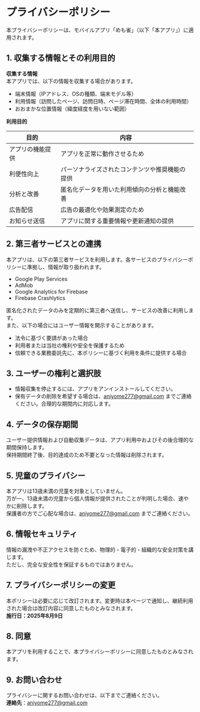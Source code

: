 # プライバシーポリシー

本プライバシーポリシーは、モバイルアプリ「めも雀」（以下「本アプリ」）に適用されます。

## 1. 収集する情報とその利用目的

**収集する情報**  
本アプリでは、以下の情報を収集する場合があります。

- 端末情報（IPアドレス、OSの種類、端末モデル等）
- 利用情報（訪問したページ、訪問日時、ページ滞在時間、全体の利用時間）
- おおまかな位置情報（緯度経度を用いない範囲）

**利用目的**

| 目的 | 内容 |
|------|------|
| アプリの機能提供 | アプリを正常に動作させるため |
| 利便性向上 | パーソナライズされたコンテンツや推奨機能の提供 |
| 分析と改善 | 匿名化データを用いた利用傾向の分析と機能改善 |
| 広告配信 | 広告の最適化や効果測定のため |
| お知らせ送信 | アプリに関する重要情報や更新通知の提供 |

## 2. 第三者サービスとの連携

本アプリは、以下の第三者サービスを利用します。各サービスのプライバシーポリシーに準拠し、情報が取り扱われます。

- Google Play Services  
- AdMob  
- Google Analytics for Firebase  
- Firebase Crashlytics  

匿名化されたデータのみを定期的に第三者へ送信し、サービスの改善に利用します。  
また、以下の場合にはユーザー情報を開示することがあります。

- 法令に基づく要請があった場合
- 利用者または当社の権利や安全を保護するため
- 信頼できる業務委託先に、本ポリシーに基づく利用を条件に提供する場合

## 3. ユーザーの権利と選択肢

- 情報収集を停止するには、アプリをアンインストールしてください。
- 保有データの削除を希望する場合は、[aniyome277@gmail.com](mailto:aniyome277@gmail.com) までご連絡ください。合理的な期間内に対応します。

## 4. データの保存期間

ユーザー提供情報および自動収集データは、アプリ利用中およびその後合理的な期間保持します。  
保持期間終了後、目的達成のため不要となった情報は削除されます。

## 5. 児童のプライバシー

本アプリは13歳未満の児童を対象としていません。  
万が一、13歳未満の児童から個人情報が提供されたことが判明した場合、速やかに削除します。  
保護者の方でご心配な場合は、[aniyome277@gmail.com](mailto:aniyome277@gmail.com) までご連絡ください。

## 6. 情報セキュリティ

情報の漏洩や不正アクセスを防ぐため、物理的・電子的・組織的な安全対策を講じます。  
ただし、完全な安全性を保証するものではありません。

## 7. プライバシーポリシーの変更

本ポリシーは必要に応じて改訂されます。変更時は本ページで通知し、継続利用された場合は改訂内容に同意したものとみなされます。  
**施行日：2025年8月9日**

## 8. 同意

本アプリを利用することで、本プライバシーポリシーに同意したものとみなされます。

## 9. お問い合わせ

プライバシーに関するお問い合わせは、以下までご連絡ください。  
**連絡先**：[aniyome277@gmail.com](mailto:aniyome277@gmail.com)
